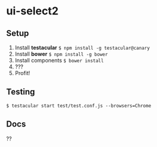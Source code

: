 ui-select2
==========

## Setup

1. Install **testacular**
   `$ npm install -g testacular@canary`
2. Install **bower**
   `$ npm install -g bower`
3. Install components
   `$ bower install`
4. ???
5. Profit!

## Testing

`$ testacular start test/test.conf.js --browsers=Chrome`

## Docs

??
